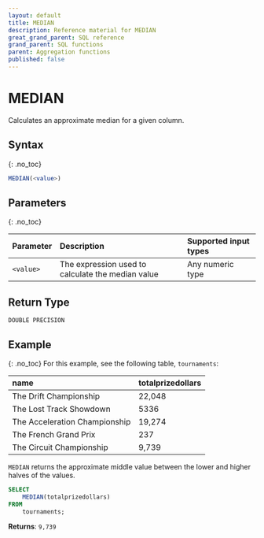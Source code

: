 ```yaml
---
layout: default
title: MEDIAN
description: Reference material for MEDIAN
great_grand_parent: SQL reference
grand_parent: SQL functions
parent: Aggregation functions
published: false
---
```


# MEDIAN

Calculates an approximate median for a given column.

## Syntax
{: .no_toc}

```sql
MEDIAN(<value>)
```

## Parameters
{: .no_toc}

| Parameter | Description                         |Supported input types |
| :--------- | :----------------------------------- | :---------------------|
| `<value>`   | The expression used to calculate the median value | Any numeric type |


## Return Type
`DOUBLE PRECISION`

## Example
{: .no_toc}
For this example,  see the following table, `tournaments`:

| name                          | totalprizedollars  |
| :-----------------------------| :------------------| 
| The Drift Championship        | 22,048             |
| The Lost Track Showdown       | 5336               |
| The Acceleration Championship | 19,274             |
| The French Grand Prix         | 237                |
| The Circuit Championship      | 9,739              |

`MEDIAN` returns the approximate middle value between the lower and higher halves of the values.

```sql
SELECT
	MEDIAN(totalprizedollars)
FROM
	tournaments;
```

**Returns**: `9,739`
